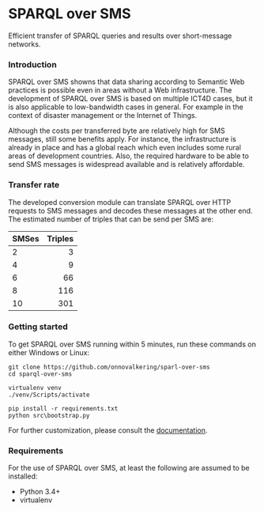 # SPARQL over SMS
Efficient transfer of SPARQL queries and results over short-message networks.

### Introduction
SPARQL over SMS showns that data sharing according to Semantic Web practices is possible even in areas without a Web infrastructure. 
The development of SPARQL over SMS is based on multiple ICT4D cases, but it is also applicable to low-bandwidth cases in general.
For example in the context of disaster management or the Internet of Things.

Although the costs per transferred byte are relatively high for SMS messages, still some benefits apply. 
For instance, the infrastructure is already in place and has a global reach which even includes some rural areas of development countries. 
Also, the required hardware to be able to send SMS messages is widespread available and is relatively affordable.

### Transfer rate
The developed conversion module can translate SPARQL over HTTP requests to SMS messages and decodes these messages at the other end.
The estimated number of triples that can be send per SMS are:

| SMSes | Triples |
| ----- | -----:|
| 2 | 3 |
| 4 | 9 |
| 6 | 66 |
| 8 | 116 |
| 10 | 301 |

### Getting started
To get SPARQL over SMS running within 5 minutes, run these commands on either Windows or Linux:

```shell
git clone https://github.com/onnovalkering/sparl-over-sms
cd sparql-over-sms

virtualenv venv
./venv/Scripts/activate

pip install -r requirements.txt
python src\bootstrap.py
```

For further customization, please consult the [documentation](https://github.com/onnovalkering/sparql-over-sms/wiki).

### Requirements
For the use of SPARQL over SMS, at least the following are assumed to be installed:

- Python 3.4+
- virtualenv
